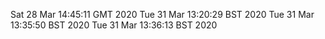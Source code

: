 Sat 28 Mar 14:45:11 GMT 2020
Tue 31 Mar 13:20:29 BST 2020
Tue 31 Mar 13:35:50 BST 2020
Tue 31 Mar 13:36:13 BST 2020
